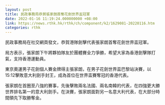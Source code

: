 ```yaml
---
layout: post
title: 民政事務局恭賀張家朗首奪花劍世界盃冠軍
date: 2022-01-16 11:19:24.000000000 +08:00
link: https://news.rthk.hk/rthk/ch/component/k2/1629081-20220116.htm
categories: rthk
---
```


民政事務局在社交網頁發文，恭賀港隊劍擊代表張家朗首奪花劍世界盃冠軍。

局方表示，張家朗下午將夥拍隊友於團體賽全力爭勝，希望大家為香港劍擊隊打氣，支持香港運動員。

東京奧運男子花劍個人賽金牌得主張家朗，在男子花劍世界盃巴黎站決賽，以15:12擊敗意大利劍手封王，成為首位在世界盃賽奪冠的香港代表。

張家朗在首圈至八強的賽事，先後擊敗兩名法國、兩名南韓的代表，在四強更大勝世界排名第一的意大利劍手。在決賽，張家朗面對另一名意大利代表，在大部分時間領先下取勝奪金。
